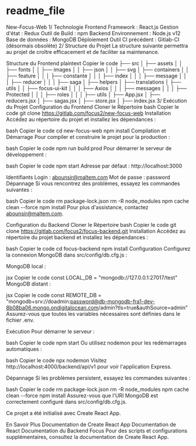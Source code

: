 # readme_file 

New-Focus-Web
1️/ Technologie
Frontend
Framework : React.js
Gestion d'état : Redux
Outil de Build : npm
Backend
Environnement : Node.js v12
Base de données : MongoDB
Déploiement
Outil CI précédent : Gitlab-CI (désormais obsolète)
2️/ Structure du Projet
La structure suivante permettra au projet de croître efficacement et de faciliter sa maintenance.

Structure du Frontend
plaintext
Copier le code
├── src
│   ├── assets
│   │  ├── fonts
│   │  ├── images
│   │  ├── json
│   │  ├── svg
│   ├── containers
│   │  ├── feature
│   │  │  ├── constante
│   │  │  ├── index
│   │  │  ├── message
│   │  │  ├── reducer
│   │  │  ├── saga
│   ├── helpers
│   ├── translations
│   ├── utils
│   │  ├── focus-ui-kit
│   │  │  ├── Axios
│   │  │  ├── messages
│   │  │  ├── Protected
│   │  │  ├── roles
│   │  │  ├── utils
│   ├── App.jsx
│   ├── reducers.jsx
│   ├── sagas.jsx
│   ├── store.jsx
│   ├── index.jsx
3️/ Exécution du Projet
Configuration du Frontend
Cloner le Répertoire
bash
Copier le code
git clone https://gitlab.com/focus2/new-focus-web
Installation
Accédez au répertoire du projet et installez les dépendances :

bash
Copier le code
cd new-focus-web
npm install
Compilation et Démarrage
Pour compiler et construire le projet pour la production :

bash
Copier le code
npm run build:prod
Pour démarrer le serveur de développement :

bash
Copier le code
npm start
Adresse par défaut : http://localhost:3000

Identifiants
Login : abounsir@maltem.com
Mot de passe : password
Dépannage
Si vous rencontrez des problèmes, essayez les commandes suivantes :

bash
Copier le code
rm package-lock.json
rm -R node_modules
npm cache clean --force
npm install
Pour plus d'assistance, contactez abounsir@maltem.com.

Configuration du Backend
Cloner le Répertoire
bash
Copier le code
git clone https://gitlab.com/focus2/focus-backend.git
Installation
Accédez au répertoire du projet backend et installez les dépendances :

bash
Copier le code
cd focus-backend
npm install
Configuration
Configurez la connexion MongoDB dans src/config/db.cfg.js :

MongoDB local :

jsx
Copier le code
const LOCAL_DB = "mongodb://127.0.0.1:27017/test"
MongoDB distant :

jsx
Copier le code
const REMOTE_DB = "mongodb+srv://doadmin:password@db-mongodb-fra1-dev-8b08ba06.mongo.ondigitalocean.com/admin?tls=true&authSource=admin"
Assurez-vous que toutes les variables nécessaires sont définies dans le fichier .env.

Exécution
Pour démarrer le serveur :

bash
Copier le code
npm start
Ou utilisez nodemon pour les redémarrages automatiques :

bash
Copier le code
npx nodemon
Visitez http://localhost:4000/backend/api/v1 pour voir l'application Express.

Dépannage
Si les problèmes persistent, essayez les commandes suivantes :

bash
Copier le code
rm package-lock.json
rm -R node_modules
npm cache clean --force
npm install
Assurez-vous que l'URI MongoDB est correctement configuré dans src/config/db.cfg.js.

Ce projet a été initialisé avec Create React App.

En Savoir Plus
Documentation de Create React App
Documentation de React
Documentation du Backend Focus
Pour des scripts et configurations supplémentaires, consultez la documentation de Create React App.
